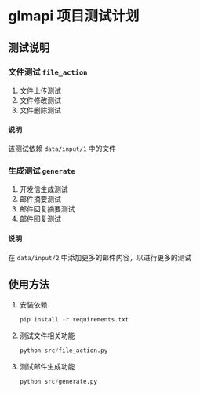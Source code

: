 # glmapi 项目测试计划
## 测试说明
### 文件测试 `file_action`
1. 文件上传测试
2. 文件修改测试
3. 文件删除测试
#### 说明
该测试依赖 `data/input/1` 中的文件

### 生成测试 `generate`
1. 开发信生成测试
1. 邮件摘要测试
2. 邮件回复摘要测试
3. 邮件回复测试
#### 说明
在 `data/input/2` 中添加更多的邮件内容，以进行更多的测试

## 使用方法
1. 安装依赖
    ```python
    pip install -r requirements.txt
    ```

2. 测试文件相关功能
    ```python
    python src/file_action.py
    ```

3. 测试邮件生成功能
    ```python
    python src/generate.py
    ```

